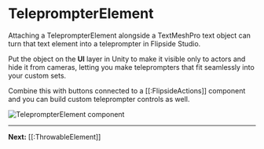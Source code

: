 # TeleprompterElement

Attaching a TeleprompterElement alongside a TextMeshPro text object can turn that text element into a teleprompter in Flipside Studio.

Put the object on the **UI** layer in Unity to make it visible only to actors and hide it from cameras, letting you make teleprompters that fit seamlessly into your custom sets.

Combine this with buttons connected to a [[:FlipsideActions]] component and you can build custom teleprompter controls as well.

![TeleprompterElement component](https://www.flipsidexr.com/files/docs/screenshots/teleprompter-element.png)

---

**Next:** [[:ThrowableElement]]
